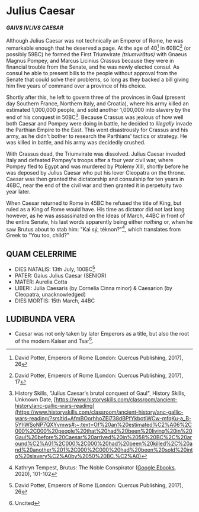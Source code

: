 # **Julius Caesar**
#### *GAIVS IVLIVS CAESAR*

Although Julius Caesar was not technically an Emperor of Rome, he was remarkable enough that he deserved a page. At the age of 40[^1] in 60BC[^2] (or possibly 59BC) he formed the First Triumvirate *(triumvirātus)* with Gnaeus Magnus Pompey, and Marcus Licinius Crassus because they were in financial trouble from the Senate, and he was newly elected consul. As consul he able to present bills to the people without approval from the Senate that could solve their problems, so long as they backed a bill giving him five years of command over a province of his choice.

Shortly after this, he left to govern three of the provinces in Gaul (present day Southern France, Northern Italy, and Croatia), where his army killed an estimated 1,000,000 people, and sold another 1,000,000 into slavery by the end of his conquest in 50BC[^3]. Because Crassus was jealous of how well both Caesar and Pompey were doing in battle, he decided to *illegally* invade the Parthian Empire to the East. This went disastrously for Crassus and his army, as he didn't bother to research the Parthians' tactics or strategy. He was killed in battle, and his army was decidedly crushed.

With Crassus dead, the Triumvirate was dissolved. Julius Caesar invaded Italy and defeated Pompey's troops after a four year civil war, where Pompey fled to Egypt and was murdered by Ptolemy XIII, shortly before he was deposed by Julius Caesar who put his lover Cleopatra on the throne. Caesar was then granted the dictatorship and consulship for ten years in 46BC, near the end of the civil war and then granted it in perpetuity two year later.

When Caesar returned to Rome in 45BC he refused the title of King, but ruled as a King of Rome would have. His time as dictator did not last long however, as he was assassinated on the Ideas of March, 44BC in front of the entire Senate, his last words apparently being either *nothing* or, when he saw Brutus about to stab him: "Kaì sý, téknon?"[^4], which translates from Greek to "You too, child?"

## QUAM CELERRIME
- DIES NATALIS: 13th July, 100BC[^1]
- PATER: Gaius Julius Caesar (SENIOR)
- MATER: Aurelia Cotta
- LIBERI: Julia Caesaris (by Cornelia Cinna minor) & Caesarion (by Cleopatra, unacknowledged)
- DIES MORTIS: 15th March, 44BC

## LUDIBUNDA VERA
- Caesar was not only taken by later Emperors as a title, but also the root of the modern Kaiser and Tsar[^U].

[^1]: David Potter, Emperors of Rome (London: Quercus Publishing, 2017), 26
[^2]: David Potter, Emperors of Rome (London: Quercus Publishing, 2017), 17
[^3]: History Skills, "Julius Caesar's brutal conquest of Gaul", History Skills, Unknown Date, [https://www.historyskills.com/classroom/ancient-history/anc-gallic-wars-reading](https://www.historyskills.com/classroom/ancient-history/anc-gallic-wars-reading/?srsltid=AfmBOorhhoZEj738dBPfYkbotIWCw-mfqKu-a_B-5YhWSoNP7QXYvmws#:~:text=Of%20an%20estimated%C2%A06%2C000%2C000%20people%20that%20had%20been%20living%20in%20Gaul%20before%20Caesar%20arrived%20in%2058%20BC%2C%20around%C2%A01%2C000%2C000%20had%20been%20killed%2C%20and%20another%201%2C000%2C000%20had%20been%20sold%20into%20slavery%C2%A0by%2050%20BC.%C2%A0)
[^4]: Kathryn Tempest, Brutus: The Noble Conspirator ([Google Ebooks](https://books.google.com.au/books?id=mmo3DwAAQBAJ&printsec=frontcover&source=gbs_ge_summary_r&cad=0#v=onepage&q&f=false), 2020), 101-102
[^U]: Uncited